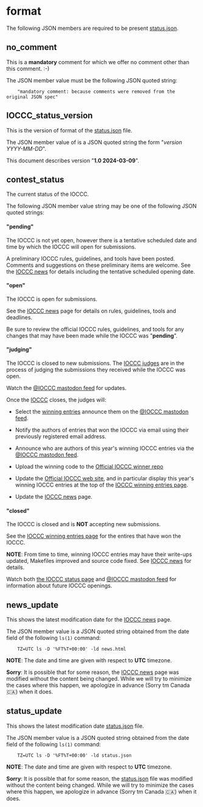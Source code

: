 # format

The following JSON members are required to be present [status.json](status.json).


## no_comment

This is a **mandatory** comment for which we offer no comment other
than this comment.  :-)

The JSON member value must be the following JSON quoted string:

``` <!---json-->
    "mandatory comment: because comments were removed from the original JSON spec"
```


## IOCCC_status_version

This is the version of format of the [status.json](status.json) file.

The JSON member value of is a JSON quoted string the form "_version YYYY-MM-DD_".

This document describes version "**1.0 2024-03-09**".


## contest_status

The current status of the IOCCC.

The following JSON member value string may be one of the following JSON quoted strings:


#### "**pending**"

The IOCCC is not yet open, however there is a tentative scheduled
date and time by which the IOCCC will open for submissions.

A preliminary IOCCC rules, guidelines, and tools have been posted.
Comments and suggestions on these preliminary items are welcome.
See the [IOCCC news](news.html) for details including the tentative
scheduled opening date.


#### "**open**"

The IOCCC is open for submissions.

See the [IOCCC news](news.html) page for details on rules, guidelines, tools and deadlines.

Be sure to review the official IOCCC rules, guidelines, and tools
for any changes that may have been made while the IOCCC was "**pending**".


#### "**judging**"

The IOCCC is closed to new submissions.  The [IOCCC judges](judges.html)
are in the process of judging the submissions they received while
the IOCCC was open.

Watch the [@IOCCC mastodon feed](https://fosstodon.org/@ioccc) for updates.

Once the [IOCCC](index.html) closes, the judges will:

* Select the [winning entries](years.html) announce them on the [@IOCCC
mastodon feed](https://fosstodon.org/@ioccc).

* Notify the authors of entries that won the IOCCC via email using their previously
registered email address.

* Announce who are authors of this year's winning IOCCC entries via the [@IOCCC mastodon
feed](https://fosstodon.org/@ioccc).

* Upload the winning code to the [Official IOCCC winner repo](https://github.com/ioccc-src/winner)

* Update the [Official IOCCC web site](index.html), and in particular
display this year's winning IOCCC entries at the top of the [IOCCC
winning entries page](years.html).

* Update the [IOCCC news](news.html) page.


#### "**closed**"

The IOCCC is closed and is **NOT** accepting new submissions.

See the [IOCCC winning entries page](years.html) for the entires that have won the IOCCC.

**NOTE**: From time to time, winning IOCCC entries may have their write-ups updated,
Makefiles improved and source code fixed.  See [IOCCC news](news.html) for details.

Watch both [the IOCCC status page](status.html) and  [@IOCCC
mastodon feed](https://fosstodon.org/@ioccc) for information about future IOCCC openings.


## news_update

This shows the latest modification date for the [IOCCC news](news.html) page.

The JSON member value is a JSON quoted string obtained from the date field
of the following `ls(1)` command:

``` <!---ls-->
    TZ=UTC ls -D '%FT%T+00:00' -ld news.html
```

**NOTE**: The date and time are given with respect to **UTC** timezone.

**Sorry**: It is possible that for some reason, the [IOCCC news](news.html) page
was modified without the content being changed.  While we will try to minimize
the cases where this happen, we apologize in advance (Sorry tm Canada 🇨🇦) when it does.


## status_update

This shows the latest modification date [status.json](status.json) file.

The JSON member value is a JSON quoted string obtained from the date field
of the following `ls(1)` command:

``` <!---ls-->
    TZ=UTC ls -D '%FT%T+00:00' -ld status.json
```

**NOTE**: The date and time are given with respect to **UTC** timezone.

**Sorry**: It is possible that for some reason, the [status.json](status.json) file
was modified without the content being changed.  While we will try to minimize
the cases where this happen, we apologize in advance (Sorry tm Canada 🇨🇦) when it does.


<!--

    Copyright © 1984-2024 by Landon Curt Noll. All Rights Reserved.

    You are free to share and adapt this file under the terms of this license:

	Creative Commons Attribution-ShareAlike 4.0 International (CC BY-SA 4.0)

    For more information, see:

	https://creativecommons.org/licenses/by-sa/4.0/

-->
